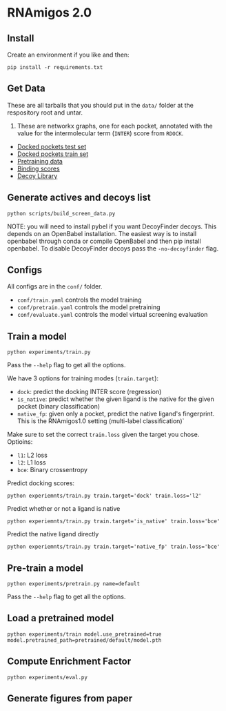 # RNAmigos 2.0

## Install

Create an environment if you like and then:

`pip install -r requirements.txt`

## Get Data

These are all tarballs that you should put in the `data/` folder at the respository root and untar.

1. These are networkx graphs, one for each pocket, annotated with the value for the intermolecular term (`INTER`) score from `RDOCK`.

* [Docked pockets test set](https://drive.proton.me/urls/RSZ2V97TXG#z06rtSrHNGxU)
* [Docked pockets train set](https://drive.proton.me/urls/929Z2M4YWC#pkwIdM4TZAqR)
* [Pretraining data](https://drive.proton.me/urls/YKNV0M1WBR#s0E0cMSTvpsH)
* [Binding scores](https://drive.proton.me/urls/TZJ7R8T8T0#RCd1LK8uu1MK)
* [Decoy Library](https://drive.proton.me/urls/YGHQV867NG#RuVM8TLFOdKH)


## Generate actives and decoys list


```
python scripts/build_screen_data.py
```

NOTE: you will need to install pybel if you want DecoyFinder decoys. This depends on an OpenBabel installation. 
The easiest way is to install openbabel through conda or compile OpenBabel and then pip install openbabel.
To disable DecoyFinder decoys pass the ``-no-decoyfinder`` flag.


## Configs

All configs are in the `conf/` folder.

* `conf/train.yaml` controls the model training
* `conf/pretrain.yaml` controls the model pretraining
* `conf/evaluate.yaml` controls the model virtual screening evaluation 

## Train a model

```
python experiments/train.py
```

Pass the `--help` flag to get all the options.

We have 3 options for training modes (`train.target`):

* `dock`: predict the docking INTER score (regression)
* `is_native`: predict whether the given ligand is the native for the given pocket (binary classification)
* `native_fp`: given only a pocket, predict the native ligand's fingerprint. This is the RNAmigos1.0 setting (multi-label classification)` 

Make sure to set the correct `train.loss` given the target you chose. Optioins:

* `l1`: L2 loss
* `l2`: L1 loss
* `bce`: Binary crossentropy

Predict docking scores:

```
python experiemnts/train.py train.target='dock' train.loss='l2'
```

Predict whether or not a ligand is native

```
python experiemnts/train.py train.target='is_native' train.loss='bce'
```

Predict the native ligand directly

```
python experiemnts/train.py train.target='native_fp' train.loss='bce'
```

## Pre-train a model

```
python experiments/pretrain.py name=default 

```

Pass the `--help` flag to get all the options.

## Load a pretrained model

```
python experiments/train model.use_pretrained=true model.pretrained_path=pretrained/default/model.pth
```

## Compute Enrichment Factor

```
python experiments/eval.py

```

## Generate figures from paper

